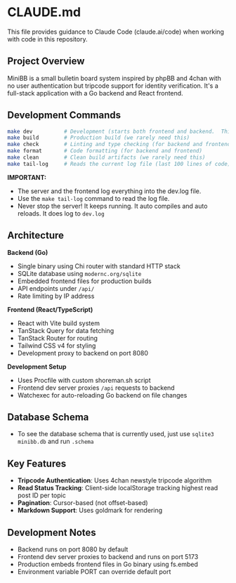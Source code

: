# CLAUDE.md

This file provides guidance to Claude Code (claude.ai/code) when working with code in this repository.

## Project Overview

MiniBB is a small bulletin board system inspired by phpBB and 4chan with no user authentication but tripcode support for identity verification. It's a full-stack application with a Go backend and React frontend.

## Development Commands

```bash
make dev          # Development (starts both frontend and backend.  This autoreloads and auto compiles.  Don't ever stop the server)
make build        # Production build (we rarely need this)
make check        # Linting and type checking (for backend and frontend)
make format       # Code formatting (for backend and frontend)
make clean        # Clean build artifacts (we rarely need this)
make tail-log     # Reads the current log file (last 100 lines of code)
```

**IMPORTANT:**

* The server and the frontend log everything into the dev.log file.
* Use the `make tail-log` command to read the log file. 
* Never stop the server! It keeps running.  It auto compiles and auto reloads.  It does log to `dev.log`

## Architecture

**Backend (Go)**
- Single binary using Chi router with standard HTTP stack
- SQLite database using `modernc.org/sqlite`
- Embedded frontend files for production builds
- API endpoints under `/api/`
- Rate limiting by IP address

**Frontend (React/TypeScript)**
- React with Vite build system
- TanStack Query for data fetching
- TanStack Router for routing  
- Tailwind CSS v4 for styling
- Development proxy to backend on port 8080

**Development Setup**
- Uses Procfile with custom shoreman.sh script
- Frontend dev server proxies `/api` requests to backend
- Watchexec for auto-reloading Go backend on file changes

## Database Schema

- To see the database schema that is currently used, just use `sqlite3 minibb.db` and run `.schema`

## Key Features

- **Tripcode Authentication**: Uses 4chan newstyle tripcode algorithm
- **Read Status Tracking**: Client-side localStorage tracking highest read post ID per topic
- **Pagination**: Cursor-based (not offset-based)
- **Markdown Support**: Uses goldmark for rendering

## Development Notes

- Backend runs on port 8080 by default
- Frontend dev server proxies to backend and runs on port 5173
- Production embeds frontend files in Go binary using fs.embed
- Environment variable PORT can override default port